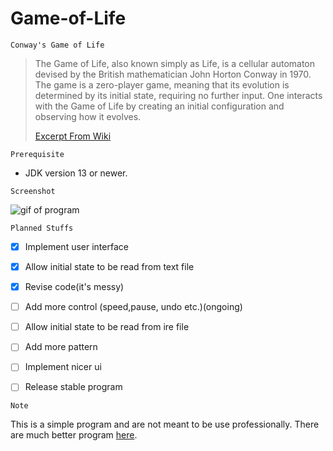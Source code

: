 # Game-of-Life
`Conway's Game of Life 
`

>The Game of Life, also known simply as Life, is a cellular automaton devised by the British mathematician John Horton Conway in 1970.
>The game is a zero-player game, meaning that its evolution is determined by its initial state, requiring no further input. One interacts with the Game of Life by creating an initial configuration and observing how it evolves.
>
>[Excerpt From Wiki](https://en.wikipedia.org/wiki/Conway%27s_Game_of_Life)

`Prerequisite`
- JDK version 13 or newer.

`Screenshot
`

![gif of program](https://imgur.com/0CRTpEK.gif)

`Planned Stuffs
`
- [x] Implement user interface
- [x] Allow initial state to be read from text file
- [x] Revise code(it's messy)
- [ ] Add more control (speed,pause, undo etc.)(ongoing)
- [ ] Allow initial state to be read from ire file
- [ ] Add more pattern
- [ ] Implement nicer ui
- [ ] Release stable program


`Note`

This is a simple program and are not meant to be use professionally. There are much better program [here](https://sourceforge.net/projects/golly/).